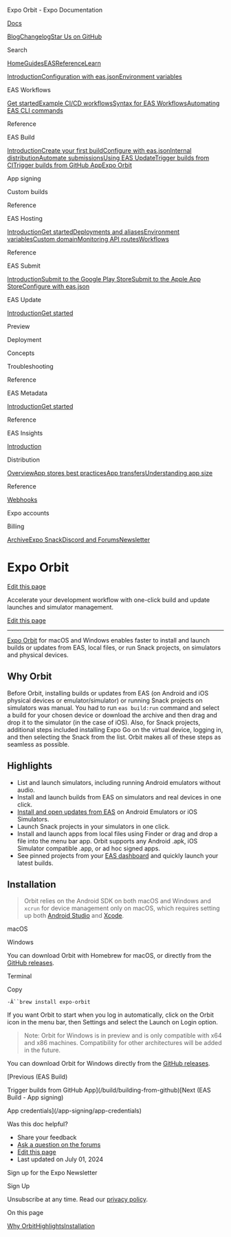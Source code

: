 Expo Orbit - Expo Documentation

[Docs](/)

[Blog](https://expo.dev/blog)[Changelog](https://expo.dev/changelog)[Star Us on GitHub](https://github.com/expo/expo)

Search

[Home](/)[Guides](/guides/overview)[EAS](/eas)[Reference](/versions/latest)[Learn](/tutorial/overview)

[Introduction](/eas)[Configuration with eas.json](/eas/json)[Environment variables](/eas/environment-variables)

EAS Workflows

[Get started](/eas/workflows/get-started)[Example CI/CD workflows](/eas/workflows/examples)[Syntax for EAS Workflows](/eas/workflows/syntax)[Automating EAS CLI commands](/eas/workflows/automating-eas-cli)

Reference

EAS Build

[Introduction](/build/introduction)[Create your first build](/build/setup)[Configure with eas.json](/build/eas-json)[Internal distribution](/build/internal-distribution)[Automate submissions](/build/automate-submissions)[Using EAS Update](/build/updates)[Trigger builds from CI](/build/building-on-ci)[Trigger builds from GitHub App](/build/building-from-github)[Expo Orbit](/build/orbit)

App signing

Custom builds

Reference

EAS Hosting

[Introduction](/eas/hosting/introduction)[Get started](/eas/hosting/get-started)[Deployments and aliases](/eas/hosting/deployments-and-aliases)[Environment variables](/eas/hosting/environment-variables)[Custom domain](/eas/hosting/custom-domain)[Monitoring API routes](/eas/hosting/api-routes)[Workflows](/eas/hosting/workflows)

Reference

EAS Submit

[Introduction](/submit/introduction)[Submit to the Google Play Store](/submit/android)[Submit to the Apple App Store](/submit/ios)[Configure with eas.json](/submit/eas-json)

EAS Update

[Introduction](/eas-update/introduction)[Get started](/eas-update/getting-started)

Preview

Deployment

Concepts

Troubleshooting

Reference

EAS Metadata

[Introduction](/eas/metadata)[Get started](/eas/metadata/getting-started)

Reference

EAS Insights

[Introduction](/eas-insights/introduction)

Distribution

[Overview](/distribution/introduction)[App stores best practices](/distribution/app-stores)[App transfers](/distribution/app-transfers)[Understanding app size](/distribution/app-size)

Reference

[Webhooks](/eas/webhooks)

Expo accounts

Billing

[Archive](/archive)[Expo Snack](https://snack.expo.dev)[Discord and Forums](https://chat.expo.dev)[Newsletter](https://expo.dev/mailing-list/signup)

Expo Orbit
==========

[Edit this page](https://github.com/expo/expo/edit/main/docs/pages/build/orbit.mdx)

Accelerate your development workflow with one-click build and update launches and simulator management.

[Edit this page](https://github.com/expo/expo/edit/main/docs/pages/build/orbit.mdx)

---

[Expo Orbit](https://expo.dev/orbit) for macOS and Windows enables faster to install and launch builds or updates from EAS, local files, or run Snack projects, on simulators and physical devices.

Why Orbit
---------

Before Orbit, installing builds or updates from EAS (on Android and iOS physical devices or emulator/simulator) or running Snack projects on simulators was manual. You had to run `eas build:run` command and select a build for your chosen device or download the archive and then drag and drop it to the simulator (in the case of iOS). Also, for Snack projects, additional steps included installing Expo Go on the virtual device, logging in, and then selecting the Snack from the list. Orbit makes all of these steps as seamless as possible.

Highlights
----------

* List and launch simulators, including running Android emulators without audio.
* Install and launch builds from EAS on simulators and real devices in one click.
* [Install and open updates from EAS](/review/with-orbit) on Android Emulators or iOS Simulators.
* Launch Snack projects in your simulators in one click.
* Install and launch apps from local files using Finder or drag and drop a file into the menu bar app. Orbit supports any Android .apk, iOS Simulator compatible .app, or ad hoc signed apps.
* See pinned projects from your [EAS dashboard](https://expo.dev) and quickly launch your latest builds.

Installation
------------

> Orbit relies on the Android SDK on both macOS and Windows and `xcrun` for device management only on macOS, which requires setting up both [Android Studio](/workflow/android-studio-emulator) and [Xcode](/workflow/ios-simulator).

macOS

Windows

You can download Orbit with Homebrew for macOS, or directly from the [GitHub releases](https://github.com/expo/orbit/releases).

Terminal

Copy

`-Â``brew install expo-orbit`

If you want Orbit to start when you log in automatically, click on the Orbit icon in the menu bar, then Settings and select the Launch on Login option.

> Note: Orbit for Windows is in preview and is only compatible with x64 and x86 machines. Compatibility for other architectures will be added in the future.

You can download Orbit for Windows directly from the [GitHub releases](https://github.com/expo/orbit/releases).

[Previous (EAS Build)

Trigger builds from GitHub App](/build/building-from-github)[Next (EAS Build - App signing)

App credentials](/app-signing/app-credentials)

Was this doc helpful?

* Share your feedback
* [Ask a question on the forums](https://chat.expo.dev/)
* [Edit this page](https://github.com/expo/expo/edit/main/docs/pages/build/orbit.mdx)
* Last updated on July 01, 2024

Sign up for the Expo Newsletter

Sign Up

Unsubscribe at any time. Read our [privacy policy](https://expo.dev/privacy).

On this page

[Why Orbit](/build/orbit/#why-orbit)[Highlights](/build/orbit/#highlights)[Installation](/build/orbit/#installation)